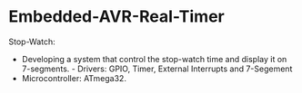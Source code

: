 # Embedded-AVR-Real-Timer
Stop-Watch: 
- Developing a system that control the stop-watch time and display it on 7-segments. - Drivers: GPIO, Timer, External Interrupts and 7-Segement
- Microcontroller: ATmega32.

